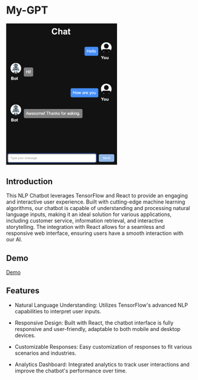 # My-GPT

<img src="res/chatting.png" alt="Chat" width="300"/>

## Introduction

This NLP Chatbot leverages TensorFlow and React to provide an engaging and interactive user experience. Built with cutting-edge machine learning algorithms, our chatbot is capable of understanding and processing natural language inputs, making it an ideal solution for various applications, including customer service, information retrieval, and interactive storytelling. The integration with React allows for a seamless and responsive web interface, ensuring users have a smooth interaction with our AI.

## Demo

[Demo](https://ryanbuss01.github.io/my-gpt/ "Use Demo")

## Features

* Natural Language Understanding: Utilizes TensorFlow's advanced NLP capabilities to interpret user inputs.

* Responsive Design: Built with React, the chatbot interface is fully responsive and user-friendly, adaptable to both mobile and desktop devices.

* Customizable Responses: Easy customization of responses to fit various scenarios and industries.

* Analytics Dashboard: Integrated analytics to track user interactions and improve the chatbot's performance over time.

